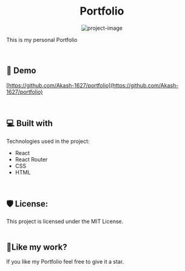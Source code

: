 <h1 align="center" id="title">Portfolio</h1>

<p align="center"><img src="https://socialify.git.ci/Akash-1627/portfolio/image?description=1&amp;language=1&amp;name=1&amp;owner=1&amp;pattern=Brick%20Wall&amp;theme=Dark" alt="project-image"></p>

<p id="description">This is my personal Portfolio</p><br>

<h2>🚀 Demo</h2>

[https://github.com/Akash-1627/portfolio](https://github.com/Akash-1627/portfolio)

  
  <br>
<h2>💻 Built with</h2>

Technologies used in the project:

*   React
*   React Router
*   CSS
*   HTML
<br>
<h2>🛡️ License:</h2>

This project is licensed under the MIT License.
<br><br>
<h2>💖Like my work?</h2>

If you like my Portfolio feel free to give it a star.
